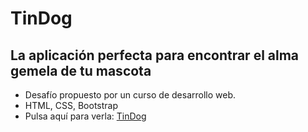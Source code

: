 <h1>TinDog</h1>
<h2>La aplicación perfecta para encontrar el alma gemela de tu mascota</h2>

<ul>
  <li>Desafío propuesto por un curso de desarrollo web.</li>
  <li>HTML, CSS, Bootstrap</li>
  <li>Pulsa aquí para verla: <a href="https://martalopeez.github.io/TinDog/">TinDog</a></li>
</ul>
